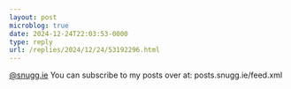 ```yaml
---
layout: post
microblog: true
date: 2024-12-24T22:03:53-0000
type: reply
url: /replies/2024/12/24/53192296.html
---
```

<p><a href="http://snugg.ie">@snugg.ie</a> You can subscribe to my posts over at: posts.snugg.ie/feed.xml</p>
